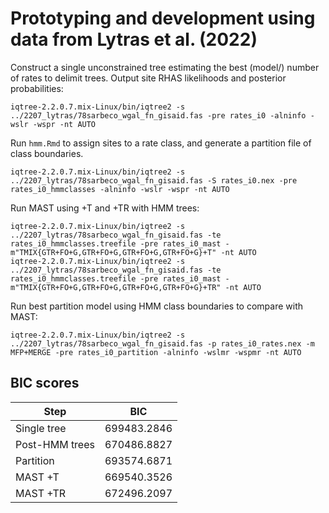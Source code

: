 # Prototyping and development using data from Lytras et al. (2022)  

Construct a single unconstrained tree estimating the best (model/) number of rates to delimit trees. Output site RHAS likelihoods and posterior probabilities:  
```
iqtree-2.2.0.7.mix-Linux/bin/iqtree2 -s ../2207_lytras/78sarbeco_wgal_fn_gisaid.fas -pre rates_i0 -alninfo -wslr -wspr -nt AUTO
```

Run `hmm.Rmd` to assign sites to a rate class, and generate a partition file of class boundaries.  
```
iqtree-2.2.0.7.mix-Linux/bin/iqtree2 -s ../2207_lytras/78sarbeco_wgal_fn_gisaid.fas -S rates_i0.nex -pre rates_i0_hmmclasses -alninfo -wslr -wspr -nt AUTO
```

Run MAST using +T and +TR with HMM trees:
```
iqtree-2.2.0.7.mix-Linux/bin/iqtree2 -s ../2207_lytras/78sarbeco_wgal_fn_gisaid.fas -te rates_i0_hmmclasses.treefile -pre rates_i0_mast -m"TMIX{GTR+FO+G,GTR+FO+G,GTR+FO+G,GTR+FO+G}+T" -nt AUTO
iqtree-2.2.0.7.mix-Linux/bin/iqtree2 -s ../2207_lytras/78sarbeco_wgal_fn_gisaid.fas -te rates_i0_hmmclasses.treefile -pre rates_i0_mast -m"TMIX{GTR+FO+G,GTR+FO+G,GTR+FO+G,GTR+FO+G}+TR" -nt AUTO
```

Run best partition model using HMM class boundaries to compare with MAST:  
```
iqtree-2.2.0.7.mix-Linux/bin/iqtree2 -s ../2207_lytras/78sarbeco_wgal_fn_gisaid.fas -p rates_i0_rates.nex -m MFP+MERGE -pre rates_i0_partition -alninfo -wslmr -wspmr -nt AUTO
```

## BIC scores  

| Step           | BIC         |
| -------------- | ----------- |
| Single tree    | 699483.2846 |
| Post-HMM trees | 670486.8827 |
| Partition      | 693574.6871 |
| MAST +T        | 669540.3526 |
| MAST +TR       | 672496.2097 |
